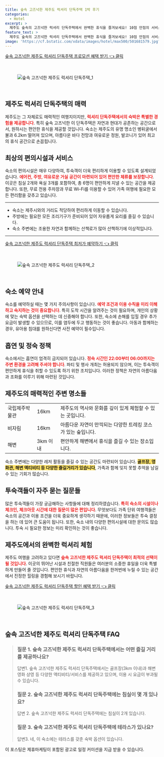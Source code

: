 ```yaml
---
title: 숲속 고즈넉한 제주도 럭셔리 단독주택 1박 후기
categories:
  - Hotel
excerpt: >
  제주도 숲속의 고즈넉한 럭셔리 단독주택에서 완벽한 휴식을 즐겨보세요! 10점 만점의 서비스와 편안함을 자랑하며 바다 전망과 정원이 있는 이곳에서 특별한 가족 여행을 계획하세요.
feature_text: >
  제주도 숲속의 고즈넉한 럭셔리 단독주택에서 완벽한 휴식을 즐겨보세요! 10점 만점의 서비스와 편안함을 자랑하며 바다 전망과 정원이 있는 이곳에서 특별한 가족 여행을 계획하세요.
image: 'https://cf.bstatic.com/xdata/images/hotel/max500/501681579.jpg?k=919294fced7d651b94cc247ab5642c0d82bb658c3e0019154bba49cfbc08c18d&o=&hp=1'
---
```


<p><a class="modoo-button" href="https://tinyurl.com/25c33wwt" rel="nofollow noopener">숲속 고즈넉한 제주도 럭셔리 단독주택 프로모션 혜택 받기 👈 클릭</a></p><br/>
<figure class="image"><img alt="숲속 고즈넉한 제주도 럭셔리 단독주택_1" src="https://cf.bstatic.com/xdata/images/hotel/max1024x768/493826457.jpg?k=d2f3cddb9d512da7f2914a8555cd02bd8f6010dfb69e30c98463bcaf72030906&amp;o=&amp;hp=1"/></figure><br/>

<h2 id="제주도_럭셔리_단독주택_소개">제주도 럭셔리 단독주택의 매력</h2>
<p>제주도는 그 자체로도 매력적인 여행지이지만, <b><span style="color: #ee2323;">럭셔리 단독주택에서의 숙박은 특별한 경험을 제공합니다</span></b>. 특히 숲속 고즈넉한 이 단독주택은 자연과 현대가 공존하는 공간으로서, 원하시는 편안한 휴식을 제공할 것입니다. 숙소는 제주도의 유명 명소인 벵뒤굴에서 불과 6.2km 떨어져 있으며, 아름다운 바다 전망과 여유로운 정원, 발코니가 있어 최고의 휴식 공간으로 손꼽힙니다. </p>
<h2 id="편의시설_및_서비스">최상의 편의시설과 서비스</h2>
<p>숙소의 편의시설은 매우 다양하여, 투숙객이 더욱 편리하게 이용할 수 있도록 설계되었습니다. <b><span style="color: #ee2323;">에어컨, 주방, 여유로운 거실 공간이 마련되어 있어 편안한 체류를 보장합니다</span></b>. 이곳은 침실 2개와 욕실 3개를 포함하여, 총 6명이 편안하게 지낼 수 있는 공간을 제공합니다. 또한, 무료 전용 주차장과 무료 Wi-Fi를 이용할 수 있어 가족 여행에 필요한 모든 편리함을 갖추고 있습니다.</p>
<hr/>
<ul>
<li>숙소는 제주시와의 거리도 적당하여 편리하게 이동할 수 있습니다.</li>
<li>주방에는 필요한 모든 조리기구가 준비되어 있어 자유롭게 요리를 즐길 수 있습니다.</li>
<li>숙소 주변에는 조용한 자연과 함께하는 산책로가 많아 산책하기에 이상적입니다.</li>
</ul>
<hr/>
<p><a class="modoo-button" href="https://tinyurl.com/25c33wwt" rel="nofollow noopener">숲속 고즈넉한 제주도 럭셔리 단독주택 최저가 예약하기 👈 클릭</a></p><br/>
<figure class="image"><img alt="숲속 고즈넉한 제주도 럭셔리 단독주택_2" src="https://cf.bstatic.com/xdata/images/hotel/max500/501681579.jpg?k=919294fced7d651b94cc247ab5642c0d82bb658c3e0019154bba49cfbc08c18d&amp;o=&amp;hp=1"/></figure><br/>
<h2 id="예약_안내">숙소 예약 안내</h2>
<p>숙소를 예약하실 때는 몇 가지 주의사항이 있습니다. <b><span style="color: #ee2323;"> 예약 조건과 이용 수칙을 미리 이해하고 숙지하는 것이 중요합니다</span></b>. 특히 도착 시간을 알려주는 것이 필요하며, 개인의 상황에 맞는 숙박 옵션을 선택하는 데 신중해야 합니다. 또한, 숙소에 손해를 입힐 경우 추가 요금이 발생할 수 있으므로, 이를 염두에 두고 행동하는 것이 좋습니다. 아동과 함께하는 경우, 유아용 침대를 원하신다면 사전 예약이 필수입니다.</p>
<h2 id="흡연_및_정숙_정책">흡연 및 정숙 정책</h2>
<p>숙소에서는 흡연이 엄격히 금지되어 있습니다. <b><span style="color: #ee2323;">정숙 시간인 22:00부터 06:00까지는 주변 환경을 고려해 주셔야 합니다</span></b>. 파티 및 행사 개최는 허용되지 않으며, 이는 투숙객이 편안하게 휴식을 취할 수 있도록 하기 위한 조치입니다. 이러한 정책은 자연의 아름다움과 조화를 이루기 위해 마련된 것입니다.</p>
<h2 id="주변_명소_및_즐길거리">제주도의 매력적인 주변 명소들</h2>
<table>
<tr>
<td>국립제주박물관</td>
<td>16km</td>
<td>제주도의 역사와 문화를 깊이 있게 체험할 수 있는 곳입니다.</td>
</tr>
<tr>
<td>비자림</td>
<td>16km</td>
<td>아름다운 자연이 만끽되는 다양한 트레킹 코스가 있는 숲입니다.</td>
</tr>
<tr>
<td>해변</td>
<td>3km 이내</td>
<td>편안하게 해변에서 휴식을 즐길 수 있는 장소입니다.</td>
</tr>
</table>
<p>숙소 주변에는 다양한 레저 활동을 즐길 수 있는 공간도 마련되어 있습니다. <b><span style="background-color: #ffe066;">골프장, 영화관, 해변 액티비티 등 다양한 즐길거리가 있습니다</span></b>, 가족과 함께 잊지 못할 추억을 남길 수 있는 기회가 많습니다.</p>
<h2 id="자주_묻는_질문">투숙객들이 자주 묻는 질문들</h2>
<p>많은 투숙객들이 가장 궁금해하는 사항들에 대해 정리하였습니다. <b><span style="color: #ee2323;">특히 숙소의 시설이나 체크인, 체크아웃 시간에 대한 질문이 많은 편입니다</span></b>. 무엇보다도 가족 단위 여행객들은 숙소의 공간과 이용 조건을 더욱 중요하게 생각하기 때문에, 이러한 정보들은 투숙 결정을 하는 데 있어 큰 도움이 됩니다. 또한, 숙소 내의 다양한 편의시설에 대한 문의도 많습니다. 투숙 시 필요한 정보는 미리 확인하는 것이 좋습니다.</p>
<h2 id="마무리">제주도에서의 완벽한 럭셔리 체험</h2>
<p>제주도 여행을 고려하고 있다면 <b><span style="color: #ee2323;">숲속 고즈넉한 제주도 럭셔리 단독주택이 최적의 선택이 될 것입니다</span></b>. 이곳의 뛰어난 시설과 친절한 직원들은 여러분의 소중한 휴일을 더욱 특별하게 만들어 줄 것입니다. 편안한 휴식과 자연의 아름다움을 한꺼번에 누릴 수 있는 공간에서 진정한 힐링을 경험해 보시기 바랍니다.</p>

<p><a class="modoo-button" href="https://tinyurl.com/25c33wwt" rel="nofollow noopener">숲속 고즈넉한 제주도 럭셔리 단독주택 할인 혜택 받기 👈 클릭</a></p><br>

<figure class="image"><img src="https://cf.bstatic.com/xdata/images/hotel/max500/493826468.jpg?k=cdc437826b72e910575e66b0085630bb4ba7ff5c487dcdc47f46f9de008c9fe6&o=&hp=1" alt="숲속 고즈넉한 제주도 럭셔리 단독주택_3"></figure><br>
<h2 id="숲속 고즈넉한 제주도 럭셔리 단독주택_FAQ">숲속 고즈넉한 제주도 럭셔리 단독주택 FAQ</h2>
<div itemscope="" itemtype="https://schema.org/FAQPage">
<blockquote>
<div itemscope="" itemprop="mainEntity" itemtype="https://schema.org/Question">
<h3 id="질문_1" itemprop="name">질문 1. 숲속 고즈넉한 제주도 럭셔리 단독주택에서는 어떤 즐길 거리를 제공하나요?</h3>
<div itemscope="" itemprop="acceptedAnswer" itemtype="https://schema.org/Answer">
<span itemprop="text">
<p>답변1. 숲속 고즈넉한 제주도 럭셔리 단독주택에서는 골프장(3km 이내)과 해변 영화 상영 등 다양한 액티비티/서비스를 제공하고 있으며, 이용 시 요금이 부과될 수 있습니다.</p>
</span>
</div>
</div>
<div itemscope="" itemprop="mainEntity" itemtype="https://schema.org/Question">
<h3 id="질문_2" itemprop="name">질문 2. 숲속 고즈넉한 제주도 럭셔리 단독주택에는 침실이 몇 개 있나요?</h3>
<div itemscope="" itemprop="acceptedAnswer" itemtype="https://schema.org/Answer">
<span itemprop="text">
<p>답변 2. 숲속 고즈넉한 제주도 럭셔리 단독주택에는 침실이 2개 있습니다.</p>
</span>
</div>
</div>
<div itemscope="" itemprop="mainEntity" itemtype="https://schema.org/Question">
<h3 id="질문_3" itemprop="name">질문 3. 숲속 고즈넉한 제주도 럭셔리 단독주택에 테라스가 있나요?</h3>
<div itemscope="" itemprop="acceptedAnswer" itemtype="https://schema.org/Answer">
<span itemprop="text">
<p>답변3. 네, 이 숙소에는 테라스를 갖춘 숙박 옵션이 있습니다.</p>
</span>
</div>
</div>
</blockquote>
</div><p>이 포스팅은 제휴마케팅이 포함된 광고로 일정 커미션을 지급 받을 수 있습니다.</p>

